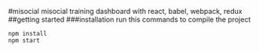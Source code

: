 #misocial
misocial training dashboard with react, babel, webpack, redux
##getting started
###installation
run this commands to compile the project
```
npm install
npm start
```